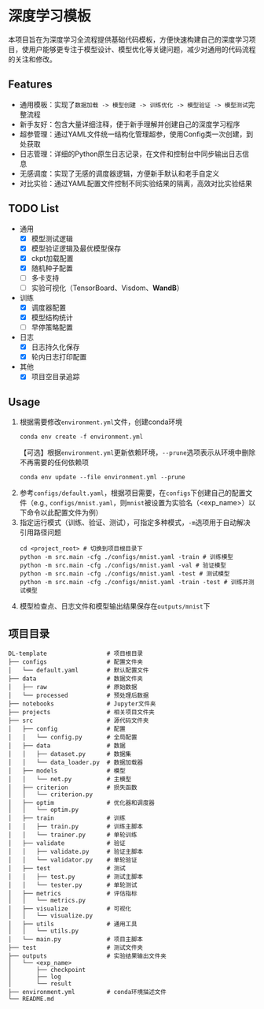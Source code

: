 # 深度学习模板

本项目旨在为深度学习全流程提供基础代码模板，方便快速构建自己的深度学习项目，使用户能够更专注于模型设计、模型优化等关键问题，减少对通用的代码流程的关注和修改。

## Features

- 通用模板：实现了`数据加载 -> 模型创建 -> 训练优化 -> 模型验证 -> 模型测试`完整流程
- 新手友好：包含大量详细注释，便于新手理解并创建自己的深度学习程序
- 超参管理：通过YAML文件统一结构化管理超参，使用Config类一次创建，到处获取
- 日志管理：详细的Python原生日志记录，在文件和控制台中同步输出日志信息
- 无感调度：实现了无感的调度器逻辑，方便新手默认和老手自定义
- 对比实验：通过YAML配置文件控制不同实验结果的隔离，高效对比实验结果

## TODO List

- 通用
    - [x] 模型测试逻辑
    - [x] 模型验证逻辑及最优模型保存
    - [x] ckpt加载配置
    - [x] 随机种子配置
    - [ ] 多卡支持
    - [ ] 实验可视化（TensorBoard、Visdom、**WandB**）
- 训练
    - [x] 调度器配置
    - [x] 模型结构统计
    - [ ] 早停策略配置
- 日志
    - [x] 日志持久化保存
    - [x] 轮内日志打印配置
- 其他
    - [x] 项目空目录追踪

## Usage

1. 根据需要修改`environment.yml`文件，创建conda环境
   ```shell
   conda env create -f environment.yml
   ```
   【可选】根据`environment.yml`更新依赖环境，`--prune`选项表示从环境中删除不再需要的任何依赖项
   ```shell
   conda env update --file environment.yml --prune
   ```
2. 参考`configs/default.yaml`，根据项目需要，在`configs`下创建自己的配置文件（e.g., `configs/mnist.yaml`，则`mnist`被设置为实验名（<exp_name>）以下命令以此配置文件为例）
3. 指定运行模式（训练、验证、测试），可指定多种模式，`-m`选项用于自动解决引用路径问题
   ```shell
   cd <project_root> # 切换到项目根目录下
   python -m src.main -cfg ./configs/mnist.yaml -train # 训练模型
   python -m src.main -cfg ./configs/mnist.yaml -val # 验证模型
   python -m src.main -cfg ./configs/mnist.yaml -test # 测试模型
   python -m src.main -cfg ./configs/mnist.yaml -train -test # 训练并测试模型
   ```
4. 模型检查点、日志文件和模型输出结果保存在`outputs/mnist`下

## 项目目录

```
DL-template                 # 项目根目录
├── configs                 # 配置文件夹
│   └── default.yaml        # 默认配置文件
├── data                    # 数据文件夹
│   ├── raw                 # 原始数据
│   └── processed           # 预处理后数据
├── notebooks               # Jupyter文件夹
├── projects                # 相关项目文件夹
├── src                     # 源代码文件夹
│   ├── config              # 配置
│   │   └── config.py       # 全局配置
│   ├── data                # 数据
│   │   ├── dataset.py      # 数据集
│   │   └── data_loader.py  # 数据加载器
│   ├── models              # 模型
│   │   └── net.py          # 主模型
│   ├── criterion           # 损失函数
│   │   └── criterion.py
│   ├── optim               # 优化器和调度器
│   │   └── optim.py
│   ├── train               # 训练
│   │   ├── train.py        # 训练主脚本
│   │   └── trainer.py      # 单轮训练
│   ├── validate            # 验证
│   │   ├── validate.py     # 验证主脚本
│   │   └── validator.py    # 单轮验证
│   ├── test                # 测试
│   │   ├── test.py         # 测试主脚本
│   │   └── tester.py       # 单轮测试
│   ├── metrics             # 评估指标
│   │   └── metrics.py
│   ├── visualize           # 可视化
│   │   └── visualize.py
│   ├── utils               # 通用工具
│   │   └── utils.py
│   └── main.py             # 项目主脚本
├── test                    # 测试文件夹
├── outputs                 # 实验结果输出文件夹
│   └── <exp_name>
│       ├── checkpoint
│       ├── log
│       └── result
├── environment.yml         # conda环境描述文件
└── README.md
```
